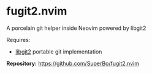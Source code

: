 # fugit2.nvim

A porcelain git helper inside Neovim powered by libgit2

Requires:

- [libgit2](https://libgit2.org/) portable git implementation

**Repository:** <https://github.com/SuperBo/fugit2.nvim>

<!-- vim: set ft=markdown: -->